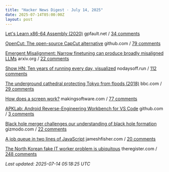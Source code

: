 ```yaml
---
title: "Hacker News Digest · July 14, 2025"
date: 2025-07-14T05:00:00Z
layout: post
---
```


[Let's Learn x86-64 Assembly (2020)](https://gpfault.net/posts/asm-tut-0.txt.html)  gpfault.net / [34 comments](https://news.ycombinator.com/item?id=44554307)

[OpenCut: The open-source CapCut alternative](https://github.com/OpenCut-app/OpenCut)  github.com / [79 comments](https://news.ycombinator.com/item?id=44553752)

[Emergent Misalignment: Narrow finetuning can produce broadly misaligned LLMs](https://arxiv.org/abs/2502.17424)  arxiv.org / [22 comments](https://news.ycombinator.com/item?id=44554865)

[Show HN: Ten years of running every day, visualized](https://nodaysoff.run)  nodaysoff.run / [112 comments](https://news.ycombinator.com/item?id=44522683)

[The underground cathedral protecting Tokyo from floods (2018)](https://www.bbc.com/future/article/20181129-the-underground-cathedral-protecting-tokyo-from-floods)  bbc.com / [29 comments](https://news.ycombinator.com/item?id=44519395)

[How does a screen work?](https://www.makingsoftware.com/chapters/how-a-screen-works)  makingsoftware.com / [77 comments](https://news.ycombinator.com/item?id=44550572)

[APKLab: Android Reverse-Engineering Workbench for VS Code](https://github.com/APKLab/APKLab)  github.com / [3 comments](https://news.ycombinator.com/item?id=44553747)

[Black hole merger challenges our understanding of black hole formation](https://gizmodo.com/astronomers-detect-a-black-hole-merger-thats-so-massive-it-shouldnt-exist-2000628197)  gizmodo.com / [22 comments](https://news.ycombinator.com/item?id=44555220)

[A job queue in two lines of JavaScript](https://jameshfisher.com/2025/07/07/a-job-queue-in-two-lines-of-js/)  jameshfisher.com / [20 comments](https://news.ycombinator.com/item?id=44519890)

[The North Korean fake IT worker problem is ubiquitous](https://www.theregister.com/2025/07/13/fake_it_worker_problem/)  theregister.com / [248 comments](https://news.ycombinator.com/item?id=44549762)


_Last updated: 2025-07-14 05:18:25 UTC_
